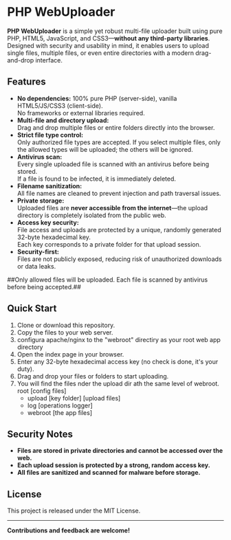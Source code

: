 # PHP WebUploader

**PHP WebUploader** is a simple yet robust multi-file uploader built using pure PHP, HTML5, JavaScript, and CSS3—**without any third-party libraries**.  
Designed with security and usability in mind, it enables users to upload single files, multiple files, or even entire directories with a modern drag-and-drop interface.

## Features

- **No dependencies:** 100% pure PHP (server-side), vanilla HTML5/JS/CSS3 (client-side).  
  No frameworks or external libraries required.
- **Multi-file and directory upload:**  
  Drag and drop multiple files or entire folders directly into the browser.
- **Strict file type control:**  
  Only authorized file types are accepted. If you select multiple files, only the allowed types will be uploaded; the others will be ignored.
- **Antivirus scan:**  
  Every single uploaded file is scanned with an antivirus before being stored.  
  If a file is found to be infected, it is immediately deleted.
- **Filename sanitization:**  
  All file names are cleaned to prevent injection and path traversal issues.
- **Private storage:**  
  Uploaded files are **never accessible from the internet**—the upload directory is completely isolated from the public web.
- **Access key security:**  
  File access and uploads are protected by a unique, randomly generated 32-byte hexadecimal key.  
  Each key corresponds to a private folder for that upload session.
- **Security-first:**  
  Files are not publicly exposed, reducing risk of unauthorized downloads or data leaks.


##Only allowed files will be uploaded. Each file is scanned by antivirus before being accepted.##

## Quick Start

1. Clone or download this repository.
2. Copy the files to your web server.
3. configura apache/nginx to the "webroot" directiry as your root web app directory
4. Open the index page in your browser.
5. Enter any 32-byte hexadecimal access key (no check is done, it's your duty).
6. Drag and drop your files or folders to start uploading.
7. You will find the files nder the upload dir ath the same level of webroot.
      root
      [config files]
      - upload
          [key folder]
              [upload files]
      - log
          [operations logger]
      - webroot
          [the app files]

## Security Notes

- **Files are stored in private directories and cannot be accessed over the web.**
- **Each upload session is protected by a strong, random access key.**
- **All files are sanitized and scanned for malware before storage.**

## License

This project is released under the MIT License.

---

**Contributions and feedback are welcome!**

